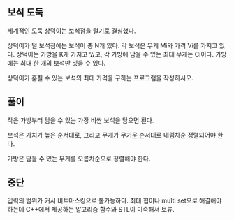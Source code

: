 ## 보석 도둑

세계적인 도둑 상덕이는 보석점을 털기로 결심했다.

상덕이가 털 보석점에는 보석이 총 N개 있다. 각 보석은 무게 Mi와 가격 Vi를 가지고 있다. 상덕이는 가방을 K개 가지고 있고, 각 가방에 담을 수 있는 최대 무게는 Ci이다. 가방에는 최대 한 개의 보석만 넣을 수 있다.

상덕이가 훔칠 수 있는 보석의 최대 가격을 구하는 프로그램을 작성하시오.

## 풀이

작은 가방부터 담을 수 있는 가장 비싼 보석을 담으면 된다.

보석은 가치가 높은 순서대로, 그리고 무게가 무거운 순서대로 내림차순 정렬되어야 한다.

가방은 담을 수 있는 무게를 오름차순으로 정렬해야 한다.

## 중단

입력의 범위가 커서 비트마스킹으로 불가능하다. 최대 힙이나 multi set으로 해결해야 하는데 C++에서 제공하는 알고리즘 함수와 STL이 미숙해서 보류.